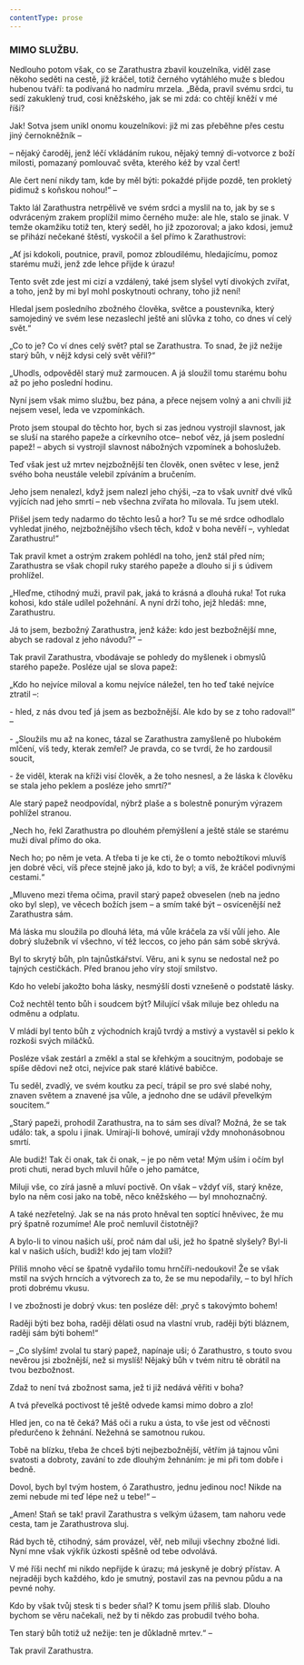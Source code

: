 ```yaml
---
contentType: prose
---
```


### MIMO SLUŽBU.

Nedlouho potom však, co se Zarathustra zbavil kouzelníka, viděl zase někoho seděti na cestě, jíž kráčel, totiž černého vytáhlého muže s bledou hubenou tváří: ta podívaná ho nadmíru mrzela. „Běda, pravil svému srdci, tu sedí zakuklený trud, cosi kněžského, jak se mi zdá: co chtějí kněží v mé říši? 

Jak! Sotva jsem unikl onomu kouzelníkovi: již mi zas přeběhne přes cestu jiný černokněžník – 

– nějaký čaroděj, jenž léčí vkládáním rukou, nějaký temný di-votvorce z boží milosti, pomazaný pomlouvač světa, kterého kéž by vzal čert! 

Ale čert není nikdy tam, kde by měl býti: pokaždé přijde pozdě, ten prokletý pidimuž s koňskou nohou!“ – 

Takto lál Zarathustra netrpělivě ve svém srdci a myslil na to, jak by se s odvráceným zrakem proplížil mimo černého muže: ale hle, stalo se jinak. V temže okamžiku totiž ten, který seděl, ho již zpozoroval; a jako kdosi, jemuž se přihází nečekané štěstí, vyskočil a šel přímo k Zarathustrovi: 

„Ať jsi kdokoli, poutnice, pravil, pomoz zbloudilému, hledajícímu, pomoz starému muži, jenž zde lehce přijde k úrazu! 

Tento svět zde jest mi cizí a vzdálený, také jsem slyšel vytí divokých zvířat, a toho, jenž by mi byl mohl poskytnouti ochrany, toho již není! 

Hledal jsem posledního zbožného člověka, světce a poustevníka, který samojediný ve svém lese nezaslechl ještě ani slůvka z toho, co dnes ví celý svět.“

„Co to je? Co ví dnes celý svět? ptal se Zarathustra. To snad, že již nežije starý bůh, v nějž kdysi celý svět věřil?“

„Uhodls, odpověděl starý muž zarmoucen. A já sloužil tomu starému bohu až po jeho poslední hodinu. 

Nyní jsem však mimo službu, bez pána, a přece nejsem volný a ani chvíli již nejsem vesel, leda ve vzpomínkách. 

Proto jsem stoupal do těchto hor, bych si zas jednou vystrojil slavnost, jak se sluší na starého papeže a církevního otce– neboť věz, já jsem poslední papež! – abych si vystrojil slavnost nábožných vzpomínek a bohoslužeb. 

Teď však jest už mrtev nejzbožnější ten člověk, onen světec v lese, jenž svého boha neustále velebil zpíváním a bručením.

Jeho jsem nenalezl, když jsem nalezl jeho chýši, –za to však uvnitř dvé vlků vyjících nad jeho smrtí – neb všechna zvířata ho milovala. Tu jsem utekl.

Přišel jsem tedy nadarmo do těchto lesů a hor? Tu se mé srdce odhodlalo vyhledat jiného, nejzbožnějšího všech těch, kdož v boha nevěří –, vyhledat Zarathustru!“

Tak pravil kmet a ostrým zrakem pohlédl na toho, jenž stál před ním; Zarathustra se však chopil ruky starého papeže a dlouho si ji s údivem prohlížel.

„Hleďme, ctihodný muži, pravil pak, jaká to krásná a dlouhá ruka! Tot ruka kohosi, kdo stále udílel požehnání. A nyní drží toho, jejž hledáš: mne, Zarathustru.

Já to jsem, bezbožný Zarathustra, jenž káže: kdo jest bezbožnější mne, abych se radoval z jeho návodu?“ –

Tak pravil Zarathustra, vbodávaje se pohledy do myšlenek i obmyslů starého papeže. Posléze ujal se slova papež:

„Kdo ho nejvíce miloval a komu nejvíce náležel, ten ho teď také nejvíce ztratil –:

\- hled, z nás dvou teď já jsem as bezbožnější. Ale kdo by se z toho radoval!“ –

\- „Sloužils mu až na konec, tázal se Zarathustra zamyšleně po hlubokém mlčení, víš tedy, kterak zemřel? Je pravda, co se tvrdí, že ho zardousil soucit, 

\- že viděl, kterak na kříži visí člověk, a že toho nesnesl, a že láska k člověku se stala jeho peklem a posléze jeho smrtí?“

Ale starý papež neodpovídal, nýbrž plaše a s bolestně ponurým výrazem pohlížel stranou.

„Nech ho, řekl Zarathustra po dlouhém přemýšlení a ještě stále se starému muži díval přímo do oka.

Nech ho; po něm je veta. A třeba ti je ke cti, že o tomto nebožtíkovi mluvíš jen dobré věci, víš přece stejně jako já, kdo to byl; a víš, že kráčel podivnými cestami.“

„Mluveno mezi třema očima, pravil starý papež obveselen (neb na jedno oko byl slep), ve věcech božích jsem – a smím také být – osvícenější než Zarathustra sám. 

Má láska mu sloužila po dlouhá léta, má vůle kráčela za vší vůlí jeho. Ale dobrý služebník ví všechno, ví též leccos, co jeho pán sám sobě skrývá. 

Byl to skrytý bůh, pln tajnůstkářství. Věru, ani k synu se nedostal než po tajných cestičkách. Před branou jeho víry stojí smilstvo. 

Kdo ho velebí jakožto boha lásky, nesmýšlí dosti vznešeně o podstatě lásky.

Což nechtěl tento bůh i soudcem být? Milující však miluje bez ohledu na odměnu a odplatu.

V mládí byl tento bůh z východních krajů tvrdý a mstivý a vystavěl si peklo k rozkoši svých miláčků.

Posléze však zestárl a změkl a stal se křehkým a soucitným, podobaje se spíše dědovi než otci, nejvíce pak staré klátivé babičce.

Tu seděl, zvadlý, ve svém koutku za pecí, trápil se pro své slabé nohy, znaven světem a znavené jsa vůle, a jednoho dne se udávil převelkým soucitem.“

„Starý papeži, prohodil Zarathustra, na to sám ses díval? Možná, že se tak událo: tak, a spolu i jinak. Umírají-li bohové, umírají vždy mnohonásobnou smrtí.

Ale budiž! Tak či onak, tak či onak, – je po něm veta! Mým uším i očím byl proti chuti, nerad bych mluvil hůře o jeho památce,

Miluji vše, co zírá jasně a mluví poctivě. On však – vždyť víš, starý kněze, bylo na něm cosi jako na tobě, něco kněžského –– byl mnohoznačný.

A také nezřetelný. Jak se na nás proto hněval ten soptící hněvivec, že mu prý špatně rozumíme! Ale proč nemluvil čistotněji?

A bylo-li to vinou našich uší, proč nám dal uši, jež ho špatně slyšely? Byl-li kal v našich uších, budiž! kdo jej tam vložil?

Příliš mnoho věcí se špatně vydařilo tomu hrnčíři-nedoukovi! Že se však mstil na svých hrncích a výtvorech za to, že se mu nepodařily, – to byl hřích proti dobrému vkusu.

I ve zbožnosti je dobrý vkus: ten posléze děl: ‚pryč s takovýmto bohem!

Raději býti bez boha, raději dělati osud na vlastní vrub, raději býti bláznem, raději sám býti bohem!“

– „Co slyším! zvolal tu starý papež, napínaje uši; ó Zarathustro, s touto svou nevěrou jsi zbožnější, než si myslíš! Nějaký bůh v tvém nitru tě obrátil na tvou bezbožnost.

Zdaž to není tvá zbožnost sama, jež ti již nedává věřiti v boha?

A tvá převelká poctivost tě ještě odvede kamsi mimo dobro a zlo!

Hled jen, co na tě čeká? Máš oči a ruku a ústa, to vše jest od věčnosti předurčeno k žehnání. Nežehná se samotnou rukou.

Tobě na blízku, třeba že chceš býti nejbezbožnější, větřím já tajnou vůni svatosti a dobroty, zavání to zde dlouhým žehnáním: je mi při tom dobře i bedně.

Dovol, bych byl tvým hostem, ó Zarathustro, jednu jedinou noc! Nikde na zemi nebude mi teď lépe než u tebe!“ –

„Amen! Staň se tak! pravil Zarathustra s velkým úžasem, tam nahoru vede cesta, tam je Zarathustrova sluj.

Rád bych tě, ctihodný, sám provázel, věř, neb miluji všechny zbožné lidi. Nyní mne však výkřik úzkosti spěšně od tebe odvolává.

V mé říši nechť mi nikdo nepřijde k úrazu; má jeskyně je dobrý přístav. A nejraději bych každého, kdo je smutný, postavil zas na pevnou půdu a na pevné nohy.

Kdo by však tvůj stesk ti s beder sňal? K tomu jsem příliš slab. Dlouho bychom se věru načekali, než by ti někdo zas probudil tvého boha.

Ten starý bůh totiž už nežije: ten je důkladně mrtev.“ –

  

Tak pravil Zarathustra.
